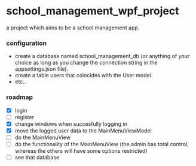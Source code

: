 # school_management_wpf_project
a project which aims to be a school management app.

### configuration
- create a database named school_management_db (or anything of your choice as long as you change the connection string in the appsettings.json file).
- create a table users that coincides with the User model.
- etc..



### roadmap

- [x] login
- [ ] register
- [x] change windows when succesfully logging in
- [x] move the logged user data to the MainMenuViewModel
- [ ] do the MainMenuView
- [ ] do the functionality of the MainMenuView (the admin has total control, whereas the others will have some options restricted)
- [ ] see that database